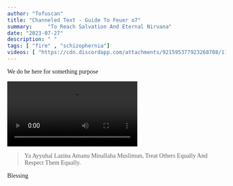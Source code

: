 ```yaml
---
author: "Tofuscan" 
title: "Channeled Text - Guide To Feuer o7" 
summary:     "To Reach Salvation And Eternal Nirvana"
date: "2023-07-27" 
description: " " 
tags: [ "fire" , "schizophernia"] 
videos: [ "https://cdn.discordapp.com/attachments/921595377923268708/1133693549737680972/y.mp4" ]
---
```



<style>
/* Pigpen Cipher delete to remove effect*/
body {
    font-family: "vcr";
}
</style>

We do be here for something purpose

<video controls src="https://cdn.discordapp.com/attachments/921595377923268708/1133693549737680972/y.mp4"></video>

<blockquote class="vcr">
<span class="pigpen">
Ya Ayyuhal Lazina Amanu Minallaha Muslimun,
</span>
Treat Others Equally And Respect Them Equally.
</blockquote>

<p class="pigpen">
Blessing
</p>
